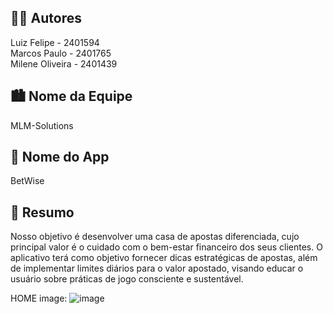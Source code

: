 ## 🧑‍💻 Autores

Luiz Felipe - 2401594  
Marcos Paulo - 2401765  
Milene Oliveira - 2401439 


## 🏙 Nome da Equipe

MLM-Solutions


## 📲 Nome do App

BetWise


## 🧩 Resumo 

Nosso objetivo é desenvolver uma casa de apostas diferenciada, cujo principal valor é o cuidado com o bem-estar financeiro dos seus clientes. O aplicativo terá como objetivo fornecer dicas estratégicas de apostas, além de implementar limites diários para o valor apostado, visando educar o usuário sobre práticas de jogo consciente e sustentável.



HOME image:
![image](https://github.com/user-attachments/assets/69a8c98b-7bdf-4353-95c8-ad14c22d024c)
